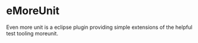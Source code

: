 eMoreUnit
=========

Even more unit is a eclipse plugin providing simple extensions of the helpful test tooling moreunit.
